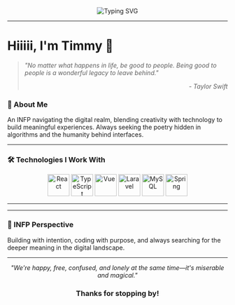 <div align="center">
  <img src="https://readme-typing-svg.demolab.com?font=Georgia&size=30&duration=2000&pause=500&color=5B8FB9&center=true&vCenter=true&width=500&lines=Timmy's+Digital+Garden;Code+with+Poetry;INFP+Developer;Swiftie+Coder" alt="Typing SVG" />
</div>

---

# Hiiiii, I'm Timmy 🎵

> *"No matter what happens in life, be good to people. Being good to people is a wonderful legacy to leave behind."* 
> <div align="right"><em>- Taylor Swift</em></div>

### 💭 About Me
An INFP navigating the digital realm, blending creativity with technology to build meaningful experiences.
Always seeking the poetry hidden in algorithms and the humanity behind interfaces.

---

### 🛠️ Technologies I Work With

<p align="center">
  <!-- React -->
  <img src="https://cdn.jsdelivr.net/gh/devicons/devicon@latest/icons/react/react-original.svg" width="50" height="50" alt="React" />
  <!-- TypeScript -->
  <img src="https://cdn.jsdelivr.net/gh/devicons/devicon@latest/icons/typescript/typescript-original.svg" width="50" height="50" alt="TypeScript" />
  <!-- Vue -->
  <img src="https://cdn.jsdelivr.net/gh/devicons/devicon@latest/icons/vuejs/vuejs-original.svg" width="50" height="50" alt="Vue" />
  <!-- Laravel -->
  <img src="https://cdn.jsdelivr.net/gh/devicons/devicon@latest/icons/laravel/laravel-original.svg" width="50" height="50" alt="Laravel" />
  <!-- MySQL -->
  <img src="https://cdn.jsdelivr.net/gh/devicons/devicon@latest/icons/mysql/mysql-original.svg" width="50" height="50" alt="MySQL" />
  <!-- Spring -->
  <img src="https://cdn.jsdelivr.net/gh/devicons/devicon@latest/icons/spring/spring-original.svg" width="50" height="50" alt="Spring" />
</p>

---
---

### 🌊 INFP Perspective
Building with intention, coding with purpose, and always searching for the deeper meaning in the digital landscape.

---

<div align="center">
  
  *"We're happy, free, confused, and lonely at the same time—it's miserable and magical."* 
  
  ### Thanks for stopping by!
  
</div>
